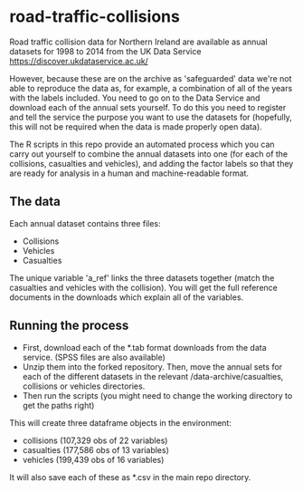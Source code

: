 # road-traffic-collisions
Road traffic collision data for Northern Ireland are available as annual datasets for 1998 to 2014 from the UK Data Service https://discover.ukdataservice.ac.uk/

However, because these are on the archive as 'safeguarded' data we're not able to reproduce the data as, for example, a combination of all of the years with the labels included. You need to go on to the Data Service and download each of the annual sets yourself. To do this you need to register and tell the service the purpose you want to use the datasets for (hopefully, this will not be required when the data is made properly open data).

The R scripts in this repo provide an automated process which you can carry out yourself to combine the annual datasets into one (for each of the collisions, casualties and vehicles), and adding the factor labels so that they are ready for analysis in a human and machine-readable format.

## The data
Each annual dataset contains three files:
* Collisions
* Vehicles
* Casualties

The unique variable 'a_ref' links the three datasets together (match the casualties and vehicles with the collision). You will get the full reference documents in the downloads which explain all of the variables.

## Running the process
* First, download each of the *.tab format downloads from the data service. (SPSS files are also available)
* Unzip them into the forked repository. Then, move the annual sets for each of the different datasets in the relevant /data-archive/casualties, collisions or vehicles directories. 
* Then run the scripts (you might need to change the working directory to get the paths right)

This will create three dataframe objects in the environment:
* collisions (107,329 obs of 22 variables)
* casualties (177,586 obs of 13 variables)
* vehicles (199,439 obs of 16 variables)

It will also save each of these as *.csv in the main repo directory.
